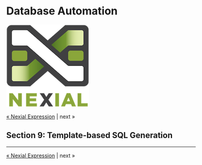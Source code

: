 # Database Automation

![logo](../image/logo-x.png)

<div class="site-links site-links-header">
<a class="link-previous" href="Database-Automation-expression.html">&laquo; Nexial Expression</a> | 
<a class="link-none">next &raquo;</a>
</div>


## Section 9: Template-based SQL Generation


***

<div class="site-links site-links-footer">
<a class="link-previous" href="Database-Automation-expression.html">&laquo; Nexial Expression</a> | 
<a class="link-none">next &raquo;</a>
</div>

